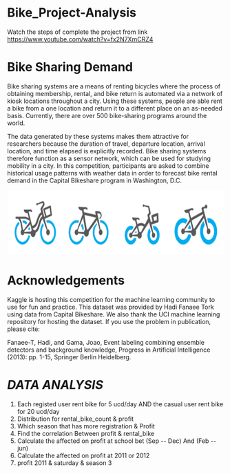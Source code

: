 # Bike_Project-Analysis

Watch the steps of complete the project from link  https://www.youtube.com/watch?v=fx2N7XmCRZ4

# Bike Sharing Demand

Bike sharing systems are a means of renting bicycles where the process of obtaining membership, rental, and bike return is automated via a network of kiosk locations throughout a city. Using these systems, people are able rent a bike from a one location and return it to a different place on an as-needed basis. Currently, there are over 500 bike-sharing programs around the world.

The data generated by these systems makes them attractive for researchers because the duration of travel, departure location, arrival location, and time elapsed is explicitly recorded. Bike sharing systems therefore function as a sensor network, which can be used for studying mobility in a city. In this competition, participants are asked to combine historical usage patterns with weather data in order to forecast bike rental demand in the Capital Bikeshare program in Washington, D.C.

<center>
    <img src="bikes.png" alt="" width="525px" height="150px"/>

</center>

# Acknowledgements

Kaggle is hosting this competition for the machine learning community to use for fun and practice. This dataset was provided by Hadi Fanaee Tork using data from Capital Bikeshare. We also thank the UCI machine learning repository for hosting the dataset. If you use the problem in publication, please cite:

Fanaee-T, Hadi, and Gama, Joao, Event labeling combining ensemble detectors and background knowledge, Progress in Artificial Intelligence (2013): pp. 1-15, Springer Berlin Heidelberg.


# ***DATA ANALYSIS***



1.   Each registed user rent bike for 5 ucd/day AND the casual user rent bike for 20 ucd/day
2.   Distribution for rental_bike_count & profit
3.   Which season that has more registration & Profit
4.   Find the correlation Between profit & rental_bike
5.   Calculate the affected on profit at school bet (Sep -- Dec) And (Feb -- jun)
6.   Calculate the affected on profit at 2011 or 2012
7.   profit 2011 & saturday & season 3


